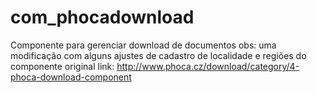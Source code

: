 # com_phocadownload
Componente para gerenciar download de documentos obs: uma modificação com alguns ajustes de cadastro de localidade e regiões do componente original link: http://www.phoca.cz/download/category/4-phoca-download-component
